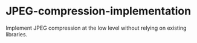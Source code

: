 # JPEG-compression-implementation
Implement JPEG compression at the low level without relying on existing libraries.
